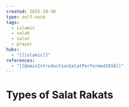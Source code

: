 ```yaml
---
created: 2025-10-30
type: self-note
tags:
  - islamic 
  - salah
  - salat 
  - prayer
hubs:
  - "[[islamic]]"
references:
  - "[[@aminIntroductionSalatPerformed2010]]"
---
```


# Types of Salat Rakats

